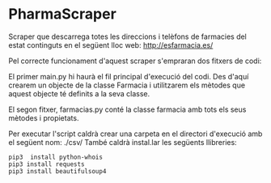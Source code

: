 # PharmaScraper
Scraper que descarrega totes les direccions i telèfons de farmacies del estat continguts en el següent lloc web: http://esfarmacia.es/

Pel correcte funcionament d'aquest scraper s'empraran dos fitxers de codi:

El primer main.py hi haurà el fil principal d'execució del codi. Des d'aquí crearem un objecte de la classe Farmacia i utilitzarem els mètodes que aquest objecte té definits a la seva classe.

El segon fitxer, farmacias.py conté la classe farmacia amb tots els seus mètodes i propietats.

Per executar l'script caldrà crear una carpeta en el directori d'execució amb el següent nom: ./csv/
També caldrà instal.lar les següents llibreries:

    pip3  install python-whois
    pip3 install requests
    pip3 install beautifulsoup4
